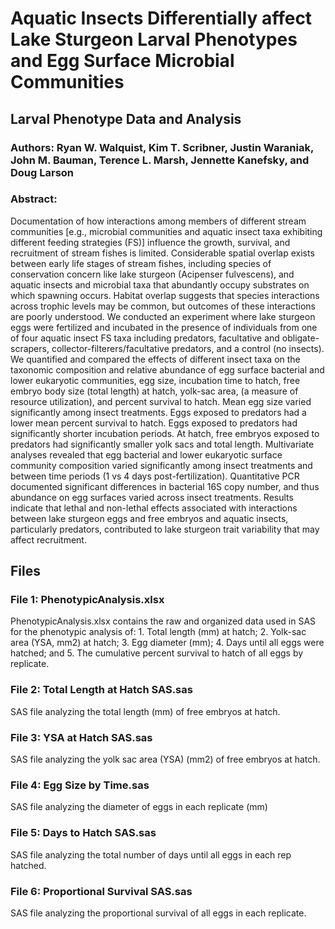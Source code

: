 # Aquatic Insects Differentially affect Lake Sturgeon Larval Phenotypes and Egg Surface Microbial Communities
## Larval Phenotype Data and Analysis

### Authors: Ryan W. Walquist, Kim T. Scribner, Justin Waraniak, John M. Bauman, Terence L. Marsh, Jennette Kanefsky, and Doug Larson

### Abstract:
Documentation of how interactions among members of different stream communities [e.g., microbial communities and aquatic insect taxa exhibiting different feeding strategies (FS)] influence the growth, survival, and recruitment of stream fishes is limited. Considerable spatial overlap exists between early life stages of stream fishes, including species of conservation concern like lake sturgeon (Acipenser fulvescens), and aquatic insects and microbial taxa that abundantly occupy substrates on which spawning occurs. Habitat overlap suggests that species interactions across trophic levels may be common, but outcomes of these interactions are poorly understood. We conducted an experiment where lake sturgeon eggs were fertilized and incubated in the presence of individuals from one of four aquatic insect FS taxa including predators, facultative and obligate-scrapers, collector-filterers/facultative predators, and a control (no insects). We quantified and compared the effects of different insect taxa on the taxonomic composition and relative abundance of egg surface bacterial and lower eukaryotic communities, egg size, incubation time to hatch, free embryo body size (total length) at hatch, yolk-sac area, (a measure of resource utilization), and percent survival to hatch. Mean egg size varied significantly among insect treatments. Eggs exposed to predators had a lower mean percent survival to hatch. Eggs exposed to predators had significantly shorter incubation periods. At hatch, free embryos exposed to predators had significantly smaller yolk sacs and total length. Multivariate analyses revealed that egg bacterial and lower eukaryotic surface community composition varied significantly among insect treatments and between time periods (1 vs 4 days post-fertilization). Quantitative PCR documented significant differences in bacterial 16S copy number, and thus abundance on egg surfaces varied across insect treatments. Results indicate that lethal and non-lethal effects associated with interactions between lake sturgeon eggs and free embryos and aquatic insects, particularly predators, contributed to lake sturgeon trait variability that may affect recruitment.

## Files

### File 1: PhenotypicAnalysis.xlsx

PhenotypicAnalysis.xlsx contains the raw and organized data used in SAS for the phenotypic analysis of: 1. Total length (mm) at hatch; 2. Yolk-sac area (YSA, mm2) at hatch; 3. Egg diameter (mm); 4. Days until all eggs were hatched; and 5. The cumulative percent survival to hatch of all eggs by replicate. 

### File 2: Total Length at Hatch SAS.sas

SAS file analyzing the total length (mm) of free embryos at hatch. 

### File 3: YSA at Hatch SAS.sas

SAS file analyzing the yolk sac area (YSA) (mm2) of free embryos at hatch. 

### File 4: Egg Size by Time.sas

SAS file analyzing the diameter of eggs in each replicate (mm)

### File 5: Days to Hatch SAS.sas

SAS file analyzing the total number of days until all eggs in each rep hatched.  

### File 6: Proportional Survival SAS.sas

SAS file analyzing the proportional survival of all eggs in each replicate. 
